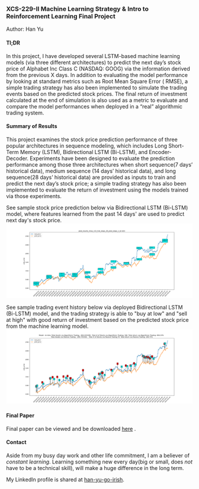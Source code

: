 ### **XCS-229-II Machine Learning Strategy & Intro to Reinforcement Learning Final Project**

Author: Han Yu

#### Tl;DR

In this project, I have developed several LSTM-based machine learning models (via three different architectures) to
predict the next day’s stock price of Alphabet Inc Class C (NASDAQ: GOOG) via the information derived from the previous
X days. In addition to evaluating the model performance by looking at standard metrics such as Root Mean Square Error (
RMSE), a simple trading strategy has also been implemented to simulate the trading events based on the predicted stock
prices. The final return of investment calculated at the end of simulation is also used as a metric to evaluate and
compare the model performances when deployed in a “real” algorithmic trading system.

#### Summary of Results

This project examines the stock price prediction performance of three popular architectures in sequence modeling, which
includes Long Short-Term Memory (LSTM), Bidirectional LSTM (Bi-LSTM), and Encoder-Decoder. Experiments have been
designed to evaluate the prediction performance among those three architectures when short sequence(7 days’ historical
data), medium sequence (14 days’ historical data), and long sequence(28 days’ historical data) are provided as inputs to
train and predict the next day’s stock price; a simple trading strategy has also been implemented to evaluate the return
of investment using the models trained via those experiments.

See sample stock price prediction below via Bidirectional LSTM (Bi-LSTM) model, where features learned from the past 14
days' are used to predict next day's stock price.
![image info](./Library/core/plots/pred_results_rmse_110_hist_steps_28_pred_steps_1_bi-lstm.png)

See sample trading event history below via deployed Bidirectional LSTM (Bi-LSTM) model, and the trading strategy is able
to "buy at low" and "sell at high" with good return of investment based on the predicted stock price from the machine
learning model.
![image info](./Library/core/plots/trade_action_hist_steps_28_pred_steps_1_bi-lstm.png)

#### Final Paper

Final paper can be viewed and be
downloaded [here](https://github.com/bearbearyu1223/Stanford-XCS-229-II/blob/main/XCS229ii-Project/Final%20Paper/XCS229II%20Final%20Paper-Han%20Yu.pdf)
.

#### Contact

Aside from my busy day work and other life commitment, I am a believer of *constant learning*. Learning something new
every day(big or small, does *not* have to be a technical skill), will make a huge difference in the long term.

My LinkedIn profile is shared at [han-yu-go-irish](https://www.linkedin.com/in/han-yu-goirish/).
